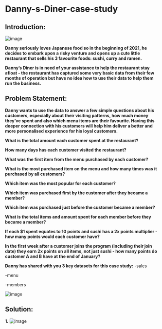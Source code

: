 # Danny-s-Diner-case-study

## Introduction:

![image](https://user-images.githubusercontent.com/92555446/187380541-3e69f5d8-dd41-408e-9945-46e7994f684e.png)

**Danny seriously loves Japanese food so in the beginning of 2021, he decides to embark upon a risky venture and opens up a cute little restaurant that sells his 3 favourite foods: sushi, curry and ramen.**

**Danny’s Diner is in need of your assistance to help the restaurant stay afloat - the restaurant has captured some very basic data from their few months of operation but have no idea how to use their data to help them run the business.**

## Problem Statement:

**Danny wants to use the data to answer a few simple questions about his customers, especially about their visiting patterns, how much money they’ve spent and also which menu items are their favourite. Having this deeper connection with his customers will help him deliver a better and more personalised experience for his loyal customers.**

**What is the total amount each customer spent at the restaurant?**

**How many days has each customer visited the restaurant?**

**What was the first item from the menu purchased by each customer?**

**What is the most purchased item on the menu and how many times was it purchased by all customers?**

**Which item was the most popular for each customer?**

**Which item was purchased first by the customer after they became a member?**

**Which item was purchased just before the customer became a member?**

**What is the total items and amount spent for each member before they became a member?**

**If each $1 spent equates to 10 points and sushi has a 2x points multiplier - how many points would each customer have?**

**In the first week after a customer joins the program (including their join date) they earn 2x points on all items, not just sushi - how many points do customer A and B have at the end of January?**

**Danny has shared with you 3 key datasets for this case study:**
-sales

-menu

-members

![image](https://user-images.githubusercontent.com/92555446/187381281-053700c7-de51-4576-b06b-09c679a226ac.png)

## Solution:

**1.** ![image](https://user-images.githubusercontent.com/92555446/187382204-f442d17d-ccff-4ae0-b8fd-3262c09f5014.png)



















